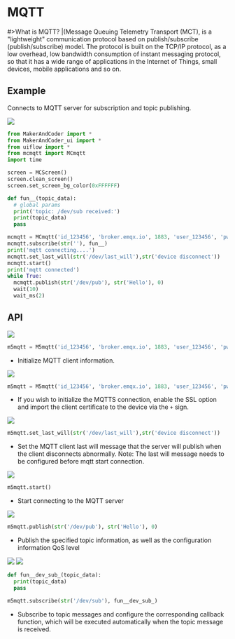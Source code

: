 # MQTT

#>What is MQTT? |(Message Queuing Telemetry Transport (MCT), is a "lightweight" communication protocol based on publish/subscribe (publish/subscribe) model. The protocol is built on the TCP/IP protocol, as a low overhead, low bandwidth consumption of instant messaging protocol, so that it has a wide range of applications in the Internet of Things, small devices, mobile applications and so on.

## Example

Connects to MQTT server for subscription and topic publishing.

<img class="blockly_svg" src="https://m5stack.oss-cn-shenzhen.aliyuncs.com/resource/docs/static/assets/img/uiflow/blockly/advanced/mqtt/uiflow_block_mqtt_example.svg"> 


```python
from MakerAndCoder import *
from MakerAndCoder_ui import *
from uiflow import *
from mcmqtt import MCmqtt
import time

screen = MCScreen()
screen.clean_screen()
screen.set_screen_bg_color(0xFFFFFF)

def fun__(topic_data):
  # global params
  print('topic: /dev/sub received:')
  print(topic_data)
  pass

mcmqtt = MCmqtt('id_123456', 'broker.emqx.io', 1883, 'user_123456', 'pwd_123456', 20)
mcmqtt.subscribe(str(''), fun__)
print('mqtt connecting....')
mcmqtt.set_last_will(str('/dev/last_will'),str('device disconnect'))
mcmqtt.start()
print('mqtt connected')
while True:
  mcmqtt.publish(str('/dev/pub'), str('Hello'), 0)
  wait(10)
  wait_ms(2)

```


## API

<img class="blockly_svg" src="https://m5stack.oss-cn-shenzhen.aliyuncs.com/resource/docs/static/assets/img/uiflow/blockly/advanced/mqtt/uiflow_block_mqtt_set_client.svg"> 

```python
m5mqtt = M5mqtt('id_123456', 'broker.emqx.io', 1883, 'user_123456', 'pwd_123456', 20)

```

- Initialize MQTT client information.


<img class="blockly_svg" src="https://m5stack.oss-cn-shenzhen.aliyuncs.com/resource/docs/static/assets/img/uiflow/blockly/advanced/mqtt/uiflow_block_mqtt_set_client_ssl.svg"> 

```python
m5mqtt = M5mqtt('id_123456', 'broker.emqx.io', 1883, 'user_123456', 'pwd_123456', 20, ssl = True, ssl_params = {'key': "/flash/res/certificate.pem.crt", 'cert': "/flash/res/private.pem.key"})
```

- If you wish to initialize the MQTTS connection, enable the SSL option and import the client certificate to the device via the `+` sign.

<img class="blockly_svg" src="https://m5stack.oss-cn-shenzhen.aliyuncs.com/resource/docs/static/assets/img/uiflow/blockly/advanced/mqtt/uiflow_block_mqtt_set_last_will.svg"> 

```python
m5mqtt.set_last_will(str('/dev/last_will'),str('device disconnect'))
```

- Set the MQTT client last will message that the server will publish when the client disconnects abnormally. Note: The last will message needs to be configured before mqtt start connection.


<img class="blockly_svg" src="https://m5stack.oss-cn-shenzhen.aliyuncs.com/resource/docs/static/assets/img/uiflow/blockly/advanced/mqtt/uiflow_block_mqtt_start.svg"> 

```python
m5mqtt.start()
```

- Start connecting to the MQTT server

<img class="blockly_svg" src="https://m5stack.oss-cn-shenzhen.aliyuncs.com/resource/docs/static/assets/img/uiflow/blockly/advanced/mqtt/uiflow_block_mqtt_publish.svg"> 

```python
m5mqtt.publish(str('/dev/pub'), str('Hello'), 0)
```

- Publish the specified topic information, as well as the configuration information QoS level


<img class="blockly_svg" src="https://m5stack.oss-cn-shenzhen.aliyuncs.com/resource/docs/static/assets/img/uiflow/blockly/advanced/mqtt/uiflow_block_mqtt_sub.svg"> 

<img class="blockly_svg" src="https://m5stack.oss-cn-shenzhen.aliyuncs.com/resource/docs/static/assets/img/uiflow/blockly/advanced/mqtt/uiflow_block_mqtt_get_topic_data.svg"> 

```python
def fun__dev_sub_(topic_data):
  print(topic_data)
  pass

m5mqtt.subscribe(str('/dev/sub'), fun__dev_sub_)
```

- Subscribe to topic messages and configure the corresponding callback function, which will be executed automatically when the topic message is received.

